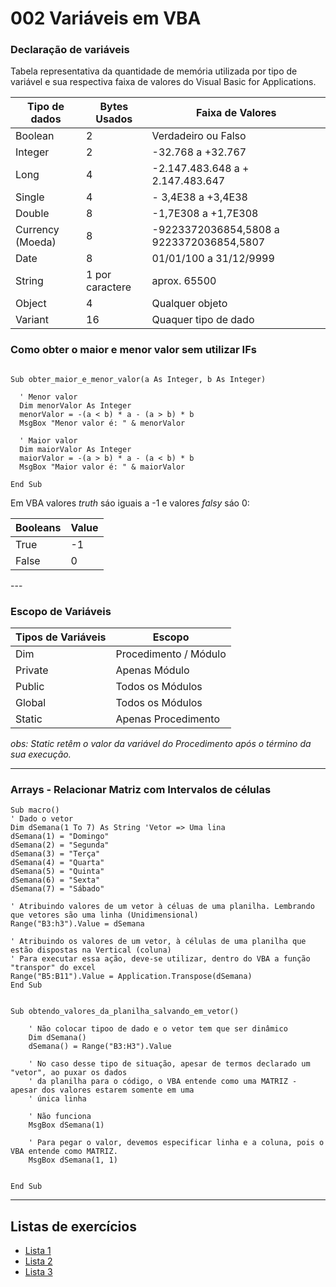 # 002 Variáveis em VBA

### **Declaração de variáveis**
Tabela representativa da quantidade de memória utilizada por tipo de variável e sua respectiva faixa de valores do Visual Basic for Applications.

<div align="center">

Tipo de dados | Bytes Usados | Faixa de Valores 
--- | --- | --- 
Boolean | 2 | Verdadeiro ou Falso 
Integer | 2 | -32.768 a +32.767
Long | 4 | -2.147.483.648 a + 2.147.483.647
Single |	4	| - 3,4E38 a +3,4E38
Double |	8 |	-1,7E308 a +1,7E308
Currency (Moeda) |	8	|-9223372036854,5808 a 9223372036854,5807
Date|	8|	01/01/100 a 31/12/9999
String|	1 por caractere |	aprox. 65500
Object|	4	|Qualquer objeto
Variant|16|	Quaquer tipo de dado

</div>

### **Como obter o maior e menor valor sem utilizar IFs**

````VB

Sub obter_maior_e_menor_valor(a As Integer, b As Integer)

  ' Menor valor
  Dim menorValor As Integer
  menorValor = -(a < b) * a - (a > b) * b
  MsgBox "Menor valor é: " & menorValor

  ' Maior valor
  Dim maiorValor As Integer
  maiorValor = -(a > b) * a - (a < b) * b
  MsgBox "Maior valor é: " & maiorValor

End Sub
````

Em VBA valores *truth* sáo iguais a -1 e valores *falsy* sáo 0:
<div align="center">

| Booleans | Value
---| ---|
True | -1 
False | 0

</div>
---

### **Escopo de Variáveis**

<div align="center">

| Tipos de Variáveis | Escopo
---| ---|
Dim | Procedimento / Módulo
Private | Apenas Módulo
Public | Todos os Módulos
Global | Todos os Módulos
Static | Apenas Procedimento

</div>


*obs: Static retêm o valor da variável do Procedimento após o término da sua execução.*

---

### Arrays - **Relacionar Matriz com Intervalos de células**

```vbnet
Sub macro()
' Dado o vetor
Dim dSemana(1 To 7) As String 'Vetor => Uma lina
dSemana(1) = "Domingo"
dSemana(2) = "Segunda"
dSemana(3) = "Terça"
dSemana(4) = "Quarta"
dSemana(5) = "Quinta"
dSemana(6) = "Sexta"
dSemana(7) = "Sábado"

' Atribuindo valores de um vetor à céluas de uma planilha. Lembrando que vetores são uma linha (Unidimensional)
Range("B3:h3").Value = dSemana

' Atribuindo os valores de um vetor, à células de uma planilha que estão dispostas na Vertical (coluna)
' Para executar essa ação, deve-se utilizar, dentro do VBA a função "transpor" do excel
Range("B5:B11").Value = Application.Transpose(dSemana)
End Sub
```

```vbnet

Sub obtendo_valores_da_planilha_salvando_em_vetor()

    ' Não colocar tipoo de dado e o vetor tem que ser dinâmico
    Dim dSemana()
    dSemana() = Range("B3:H3").Value
    
    ' No caso desse tipo de situação, apesar de termos declarado um "vetor", ao puxar os dados
    ' da planilha para o código, o VBA entende como uma MATRIZ - apesar dos valores estarem somente em uma
    ' única linha
    
    ' Não funciona
    MsgBox dSemana(1)
    
    ' Para pegar o valor, devemos especificar linha e a coluna, pois o VBA entende como MATRIZ.
    MsgBox dSemana(1, 1)
    

End Sub

```

---
## Listas de exercícios

- [Lista 1](/aulas-teoricas/002_Variaveis/exercicios/Lista01/)
- [Lista 2](/aulas-teoricas/002_Variaveis/exercicios/Lista02/)
- [Lista 3](/aulas-teoricas/002_Variaveis/exercicios/Lista03/)